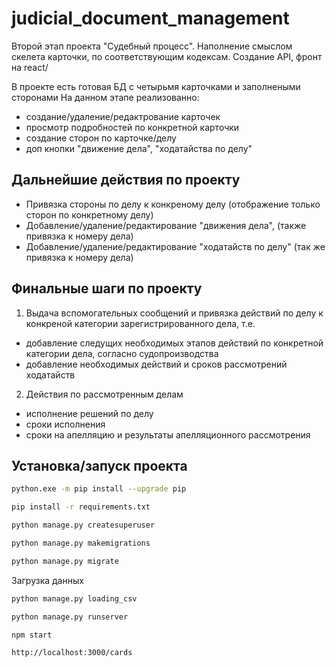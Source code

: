 # judicial_document_management


Второй этап проекта "Судебный процесс". Наполнение смыслом скелета карточки, по соответствующим кодексам. Создание API, фронт на react/

В проекте есть готовая БД с четырьмя карточками и заполнеными сторонами
На данном этапе реализованно:
- создание/удаление/редактрование карточек
- просмотр подробностей по конкретной карточки
- создание сторон по карточке/делу
- доп кнопки "движение дела", "ходатайства по делу"

## Дальнейшие действия по проекту

- Привязка стороны по делу к конкреному делу (отображение только сторон по конкретному делу)
- Добавление/удаление/редактирование "движения дела", (также привязка к номеру дела)
- Добавление/удаление/редактирование "ходатайств по делу" (так же привязка к номеру дела)
## Финальные шаги по проекту
1. Выдача вспомогательных сообщений и привязка действий по делу к конкреной категории зарегистрированного дела, т.е.
- добавление следущих необходимых этапов действий по конкретной категории дела, согласно судопроизводства
- добавление необходимых действий и сроков рассмотрений ходатайств
2. Действия по рассмотренным делам
- исполнение решений по делу
- сроки исполнения
- сроки на апелляцию и результаты апелляционного рассмотрения

## Установка/запуск проекта

```sh
python.exe -m pip install --upgrade pip
```
```sh
pip install -r requirements.txt
```
```sh
python manage.py createsuperuser
```
```sh
python manage.py makemigrations
```
```sh
python manage.py migrate
```
Загрузка данных
```sh
python manage.py loading_csv
```
```sh
python manage.py runserver
```
```
npm start
```

```sh
http://localhost:3000/cards
```